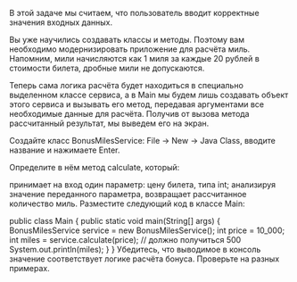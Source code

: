 В этой задаче мы считаем, что пользователь вводит корректные значения входных данных.

Вы уже научились создавать классы и методы. Поэтому вам необходимо модернизировать приложение для расчёта миль. Напомним, мили начисляются как 1 миля за каждые 20 рублей в стоимости билета, дробные мили не допускаются.

Теперь сама логика расчёта будет находиться в специально выделенном классе сервиса, а в Main мы будем лишь создавать объект этого сервиса и вызывать его метод, передавая аргументами все необходимые данные для расчёта. Получив от вызова метода рассчитанный результат, мы выведем его на экран.

Создайте класс BonusMilesService: File -> New -> Java Class, вводите название и нажимаете Enter.

Определите в нём метод calculate, который:

принимает на вход один параметр: цену билета, типа int;
анализируя значение переданного параметра, возвращает рассчитанное количество миль.
Разместите следующий код в классе Main:

public class Main {
public static void main(String[] args) {
BonusMilesService service = new BonusMilesService();
int price = 10_000;
int miles = service.calculate(price); // должно получиться 500
System.out.println(miles);
}
}
Убедитесь, что выводимое в консоль значение соответствует логике расчёта бонуса. Проверьте на разных примерах.